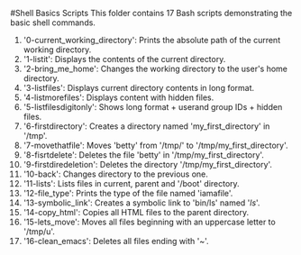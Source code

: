 #Shell Basics Scripts
This folder contains 17 Bash scripts demonstrating the basic shell commands.
1. '0-current_working_directory': Prints the absolute path of the current working directory.
2. '1-listit': Displays the contents of the current directory.
3. '2-bring_me_home': Changes the working directory to the user's home directory.
4. '3-listfiles': Displays current directory contents in long format.
5. '4-listmorefiles': Displays content with hidden files.
6. '5-listfilesdigitonly': Shows long format + userand group IDs + hidden files.
7. '6-firstdirectory': Creates a directory named 'my_first_directory' in '/tmp'.
8. '7-movethatfile': Moves 'betty' from '/tmp/' to '/tmp/my_first_directory'.
9. '8-fisrtdelete': Deletes the file 'betty' in '/tmp/my_first_directory'. 
10. '9-firstdiredeletion': Deletes the directory '/tmp/my_first_directory'.
11. '10-back': Changes directory to the previous one.
12. '11-lists': Lists files in current, parent and '/boot' directory.
13. '12-file_type': Prints the type of the file named 'iamafile'.
14. '13-symbolic_link': Creates a symbolic link to 'bin/ls' named '_ls_'.
15. '14-copy_html': Copies all HTML files to the parent directory.
16. '15-lets_move': Moves all files beginning with an uppercase letter to '/tmp/u'.
17. '16-clean_emacs': Deletes all files ending with '~'.

